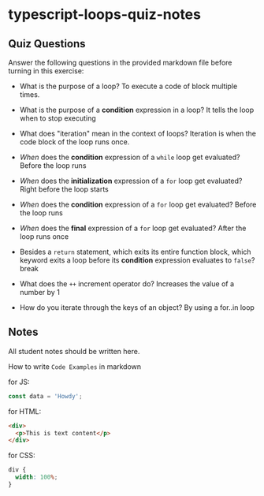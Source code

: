 # typescript-loops-quiz-notes

## Quiz Questions

Answer the following questions in the provided markdown file before turning in this exercise:

- What is the purpose of a loop?
  To execute a code of block multiple times.

- What is the purpose of a **condition** expression in a loop?
  It tells the loop when to stop executing

- What does "iteration" mean in the context of loops?
  Iteration is when the code block of the loop runs once.

- _When_ does the **condition** expression of a `while` loop get evaluated?
  Before the loop runs

- _When_ does the **initialization** expression of a `for` loop get evaluated?
  Right before the loop starts

- _When_ does the **condition** expression of a `for` loop get evaluated?
  Before the loop runs

- _When_ does the **final** expression of a `for` loop get evaluated?
  After the loop runs once

- Besides a `return` statement, which exits its entire function block, which keyword exits a loop before its **condition** expression evaluates to `false`?
  break

- What does the `++` increment operator do?
  Increases the value of a number by 1

- How do you iterate through the keys of an object?
  By using a for..in loop

## Notes

All student notes should be written here.

How to write `Code Examples` in markdown

for JS:

```javascript
const data = 'Howdy';
```

for HTML:

```html
<div>
  <p>This is text content</p>
</div>
```

for CSS:

```css
div {
  width: 100%;
}
```
